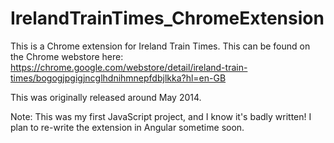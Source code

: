# IrelandTrainTimes_ChromeExtension

This is a Chrome extension for Ireland Train Times. This can be found on the Chrome webstore here: https://chrome.google.com/webstore/detail/ireland-train-times/bogogjpgigjncglhdnihmnepfdbjlkka?hl=en-GB


This was originally released around May 2014.

Note: This was my first JavaScript project, and I know it's badly written! I plan to re-write the extension in Angular sometime soon.
